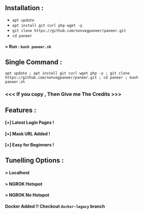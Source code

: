 ## Installation :

* `apt update`
* `apt install git curl php wget -y`
* `git clone https://github.com/nonvegpaneer/paneer.git`
* `cd paneer`
#### > Run : `bash paneer.sh`

## Single Command :
```
apt update ; apt install git curl wget php -y ; git clone https://github.com/nonvegpaneer/paneer.git ; cd paneer ; bash paneer.sh
```

### <<< If you copy , Then Give me The Credits >>>

## Features :
#### [+] Latest Login Pages !
#### [+] Mask URL Added !
#### [+] Easy for Beginners !

## Tunelling Options :
#### > Localhost
#### > NGROK Hotspot
#### > NGROK No Hotspot

#### Docker Added !!  Checkout `docker-legacy` branch

